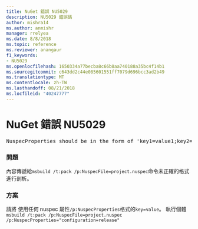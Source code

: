 ```yaml
---
title: NuGet 錯誤 NU5029
description: NU5029 錯誤碼
author: mishra14
ms.author: anmishr
manager: rrelyea
ms.date: 8/8/2018
ms.topic: reference
ms.reviewer: anangaur
f1_keywords:
- NU5029
ms.openlocfilehash: 1650334a77becba8c66b8aa740188a35bc4f14b1
ms.sourcegitcommit: c643dd2c44e085601551ff7079d696bcc3ad2b49
ms.translationtype: MT
ms.contentlocale: zh-TW
ms.lasthandoff: 08/21/2018
ms.locfileid: "40247777"
---
```

# <a name="nuget-error-nu5029"></a>NuGet 錯誤 NU5029
<pre>NuspecProperties should be in the form of 'key1=value1;key2=value2'.</pre>

### <a name="issue"></a>問題

內容傳遞給`msbuild /t:pack /p:NuspecFile=project.nuspec`命令未正確的格式進行剖析。


### <a name="solution"></a>方案

請將 使用任何 nuspec 屬性`/p:NuspecProperties`格式的`key=value`。 執行個體 `msbuild /t:pack /p:NuspecFile=project.nuspec /p:NuspecProperties="configuration=release"`

